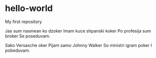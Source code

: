 # hello-world
My first repository

Jas sum nasmean ko dzoker
Imam kuce shpanski koker
Po profesija sum broker
Se poseduvam.

Sako Versasche oker
Pijam samo Johnny Walker
So ministri igram poker
I pobeduvam.
